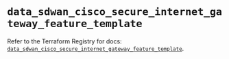 # `data_sdwan_cisco_secure_internet_gateway_feature_template`

Refer to the Terraform Registry for docs: [`data_sdwan_cisco_secure_internet_gateway_feature_template`](https://registry.terraform.io/providers/ciscodevnet/sdwan/0.8.0/docs/data-sources/cisco_secure_internet_gateway_feature_template).
